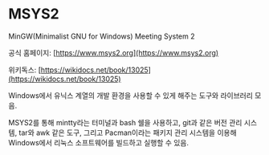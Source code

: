 # MSYS2

MinGW(Minimalist GNU for Windows) Meeting System 2

공식 홈페이지: [https://www.msys2.org](https://www.msys2.org)

위키독스: [https://wikidocs.net/book/13025](https://wikidocs.net/book/13025)

Windows에서 유닉스 계열의 개발 환경을 사용할 수 있게 해주는 도구와 라이브러리 모음.

MSYS2를 통해 mintty라는 터미널과 bash 쉘을 사용하고, git과 같은 버전 관리 시스템, tar와 awk 같은 도구, 그리고 Pacman이라는 패키지 관리 시스템을 이용해 Windows에서 리눅스 소프트웨어를 빌드하고 실행할 수 있음.